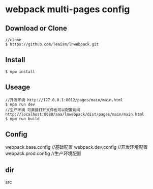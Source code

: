 
# webpack multi-pages config

## Download or Clone

``` 
//clone
$ https://github.com/Teaism/lnwebpack.git
```

## Install

``` 
$ npm install
```

## Useage

```
//开发环境 http://127.0.0.1:8012/pages/main/main.html
$ npm run dev  
//生产环境 可直接打开文件也可以配置访问 http://localhost:8080/aaa/lnwebpack/dist/pages/main/main.html
$ npm run build 
```

## Config

webpack.base.config  //基础配置
webpack.dev.config   //开发环境配置
webpack.prod.config  //生产环境配置

## dir

src